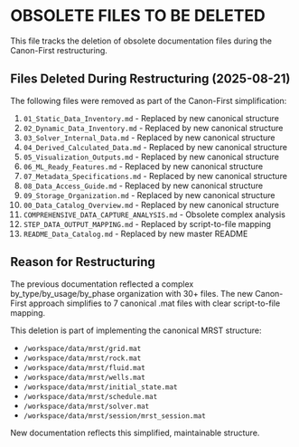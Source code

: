 # OBSOLETE FILES TO BE DELETED

This file tracks the deletion of obsolete documentation files during the Canon-First restructuring.

## Files Deleted During Restructuring (2025-08-21)

The following files were removed as part of the Canon-First simplification:

1. `01_Static_Data_Inventory.md` - Replaced by new canonical structure
2. `02_Dynamic_Data_Inventory.md` - Replaced by new canonical structure  
3. `03_Solver_Internal_Data.md` - Replaced by new canonical structure
4. `04_Derived_Calculated_Data.md` - Replaced by new canonical structure
5. `05_Visualization_Outputs.md` - Replaced by new canonical structure
6. `06_ML_Ready_Features.md` - Replaced by new canonical structure
7. `07_Metadata_Specifications.md` - Replaced by new canonical structure
8. `08_Data_Access_Guide.md` - Replaced by new canonical structure
9. `09_Storage_Organization.md` - Replaced by new canonical structure
10. `00_Data_Catalog_Overview.md` - Replaced by new canonical structure
11. `COMPREHENSIVE_DATA_CAPTURE_ANALYSIS.md` - Obsolete complex analysis
12. `STEP_DATA_OUTPUT_MAPPING.md` - Replaced by script-to-file mapping
13. `README_Data_Catalog.md` - Replaced by new master README

## Reason for Restructuring

The previous documentation reflected a complex by_type/by_usage/by_phase organization with 30+ files.
The new Canon-First approach simplifies to 7 canonical .mat files with clear script-to-file mapping.

This deletion is part of implementing the canonical MRST structure:
- `/workspace/data/mrst/grid.mat`
- `/workspace/data/mrst/rock.mat`  
- `/workspace/data/mrst/fluid.mat`
- `/workspace/data/mrst/wells.mat`
- `/workspace/data/mrst/initial_state.mat`
- `/workspace/data/mrst/schedule.mat`
- `/workspace/data/mrst/solver.mat`
- `/workspace/data/mrst/session/mrst_session.mat`

New documentation reflects this simplified, maintainable structure.